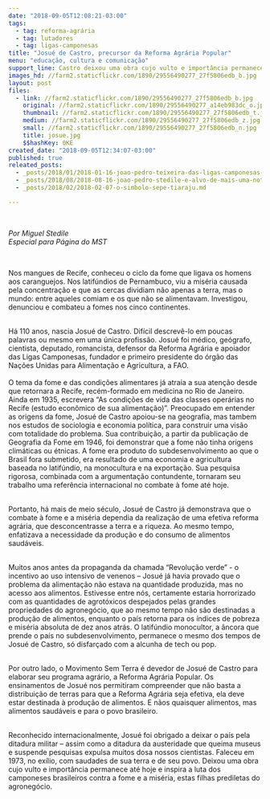```yaml
---
date: "2018-09-05T12:08:21-03:00"
tags:
  - tag: reforma-agrária
  - tag: lutadores
  - tag: ligas-camponesas
title: "Josué de Castro, precursor da Reforma Agrária Popular"
menu: "educação, cultura e comunicação"
support_line: Castro deixou uma obra cujo vulto e importância permanece até hoje e inspira a luta dos camponeses brasileiros contra a fome e a miséria
images_hd: //farm2.staticflickr.com/1890/29556490277_27f5806edb_b.jpg
layout: post
files:
  - link: //farm2.staticflickr.com/1890/29556490277_27f5806edb_b.jpg
    original: //farm2.staticflickr.com/1890/29556490277_a14eb983dc_o.jpg
    thumbnail: //farm2.staticflickr.com/1890/29556490277_27f5806edb_t.jpg
    medium: //farm2.staticflickr.com/1890/29556490277_27f5806edb_z.jpg
    small: //farm2.staticflickr.com/1890/29556490277_27f5806edb_n.jpg
    title: josue.jpg
    $$hashKey: 0KE
created_date: "2018-09-05T12:34:07-03:00"
published: true
releated_posts:
  - _posts/2018/01/2018-01-16-joao-pedro-teixeira-das-ligas-camponesas-e-inscrito-no-livro-dos-herois-da-patria.md
  - _posts/2018/08/2018-08-16-joao-pedro-stedile-e-alvo-de-mais-uma-noticia-falsa.md
  - _posts/2018/02/2018-02-07-o-simbolo-sepe-tiaraju.md

---
```

<p>&nbsp;</p>

<p><em>Por Miguel Stedile<br />
Especial para P&aacute;gina do MST</em></p>

<p>&nbsp;</p>

<p>Nos mangues de Recife, conheceu o ciclo da fome que ligava os homens aos caranguejos. Nos latif&uacute;ndios de Pernambuco, viu a mis&eacute;ria causada pela concentra&ccedil;&atilde;o e que as cercas dividiam n&atilde;o apenas a terra, mas o mundo: entre aqueles comiam e os que n&atilde;o se alimentavam. Investigou, denunciou e combateu a fomes nos cinco continentes.</p>

<p><br />
H&aacute; 110 anos, nascia Josu&eacute; de Castro. Dif&iacute;cil descrev&ecirc;-lo em poucas palavras ou mesmo em uma &uacute;nica profiss&atilde;o. Josu&eacute; foi m&eacute;dico, ge&oacute;grafo, cientista, deputado, romancista, defensor da Reforma Agr&aacute;ria e apoiador das Ligas Camponesas, fundador e primeiro presidente do &oacute;rg&atilde;o das Na&ccedil;&otilde;es Unidas para Alimenta&ccedil;&atilde;o e Agricultura, a FAO.<br />
<br />
O tema da fome e das condi&ccedil;&otilde;es alimentares j&aacute; atraia a sua aten&ccedil;&atilde;o desde que retornara a Recife, rec&eacute;m-formado em medicina no Rio de Janeiro. Ainda em 1935, escrevera &ldquo;As condi&ccedil;&otilde;es de vida das classes oper&aacute;rias no Recife (estudo econ&ocirc;mico de sua alimenta&ccedil;&atilde;o)&rdquo;. Preocupado em entender as origens da fome, Josu&eacute; de Castro apoiou-se na geografia, mas tambem nos estudos de sociologia e economia pol&iacute;tica, para construir uma vis&atilde;o com totalidade do problema. Sua contribui&ccedil;&atilde;o, a partir da publica&ccedil;&atilde;o de Geografia da Fome em 1946, foi demonstrar que a fome n&atilde;o tinha origens clim&aacute;ticas ou &eacute;tnicas. A fome era produto do subdesenvolvimento ao que o Brasil fora submetido, era resultado de uma economia e agricultura baseada no latif&uacute;ndio, na monocultura e na exporta&ccedil;&atilde;o. Sua pesquisa rigorosa, combinada com a argumenta&ccedil;&atilde;o contundente, tornaram seu trabalho uma refer&ecirc;ncia internacional no combate &agrave; fome at&eacute; hoje.</p>

<p><br />
Portanto, h&aacute; mais de meio s&eacute;culo, Josu&eacute; de Castro j&aacute; demonstrava que o combate &agrave; fome e a mis&eacute;ria dependia da realiza&ccedil;&atilde;o de uma efetiva reforma agr&aacute;ria, que desconcentrasse a terra e a riqueza. Ao mesmo tempo, enfatizava a necessidade da produ&ccedil;&atilde;o e do consumo de alimentos saud&aacute;veis.</p>

<p><br />
Muitos anos antes da propaganda da chamada &ldquo;Revolu&ccedil;&atilde;o verde&rdquo; - o incentivo ao uso intensivo de venenos &ndash; Josu&eacute; j&aacute; havia provado que o problema da alimenta&ccedil;&atilde;o n&atilde;o estava na quantidade produzida, mas no acesso aos alimentos. Estivesse entre n&oacute;s, certamente estaria horrorizado com as quantidades de agrot&oacute;xicos despejados pelas grandes propriedades do agroneg&oacute;cio, que ao mesmo tempo n&atilde;o s&atilde;o destinadas a produ&ccedil;&atilde;o de alimentos, enquanto o pa&iacute;s retorna para os &iacute;ndices de pobreza e mis&eacute;ria absoluta de dez anos atr&aacute;s. O latif&uacute;ndio monocultor, a &acirc;ncora que prende o pa&iacute;s no subdesenvolvimento, permanece o mesmo dos tempos de Josu&eacute; de Castro, s&oacute; disfar&ccedil;ado com a alcunha de tech ou pop.</p>

<p><br />
Por outro lado, o Movimento Sem Terra &eacute; devedor de Josu&eacute; de Castro para elaborar seu programa agr&aacute;rio, a Reforma Agr&aacute;ria Popular. Os ensinamentos de Josu&eacute; nos permitiram compreender que n&atilde;o basta a distribui&ccedil;&atilde;o de terras para que a Reforma Agr&aacute;ria seja efetiva, ela deve estar destinada &agrave; produ&ccedil;&atilde;o de alimentos. E n&atilde;os quaisquer alimentos, mas alimentos saud&aacute;veis e para o povo brasileiro.</p>

<p><br />
Reconhecido internacionalmente, Josu&eacute; foi obrigado a deixar o pa&iacute;s pela ditadura militar &ndash; assim como a ditadura da austeridade que queima museus e suspende pesquisas expulsa muitos dosa nossos cientistas. Faleceu em 1973, no ex&iacute;lio, com saudades de sua terra e de seu povo. Deixou uma obra cujo vulto e import&acirc;ncia permanece at&eacute; hoje e inspira a luta dos camponeses brasileiros contra a fome e a mis&eacute;ria, estas filhas prediletas do agroneg&oacute;cio.</p>

